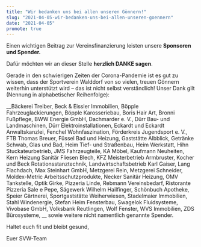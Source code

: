 ```yaml
---
title: "Wir bedanken uns bei allen unseren Gönnern!"
slug: "2021-04-05-wir-bedanken-uns-bei-allen-unseren-goennern"
date: "2021-04-05"
promote: true
---
```

Einen wichtigen Beitrag zur Vereinsfinanzierung leisten unsere **Sponsoren und Spender.**


Dafür möchten wir an dieser Stelle **herzlich DANKE sagen**.


Gerade in den schwierigen Zeiten der Corona-Pandemie ist es gut zu wissen, dass der Sportverein Walddorf von so vielen, treuen Gönnern weiterhin unterstützt wird – das ist nicht selbst verständlich! Unser Dank gilt (Nennung in alphabetischer Reihenfolge):


 __Bäckerei Treiber, Beck &amp; Eissler Immobilien, Böpple Fahrzeuglackierungen, Böpple Karosseriebau, Boris Hair Art, Bronni Fußpflege, BWW Energie GmbH, Dachmarder e. V., Dürr Bau- und Landmaschinen, Dürr Elektroinstallationen, Eckardt und Eckardt Anwaltskanzlei, Fenchel Wohnfaszination, Förderkreis Jugendsport e. V., FTB Thomas Breuer, Füssel Bad und Heizung, Gaststätte Albblick, Getränke Schwab, Glas und Bad, Heim Tief- und Straßenbau, Heim Werkstatt, Hihn Stuckateurbetrieb, JMS Fahrzeugteile, KA Möbel, Kaufmann Neuheiten, Kern Heizung Sanitär Fliesen Blech, KFZ Meisterbetrieb Armbruster, Kocher und Beck Rotationsstanztechnik, Landwirtschaftsbetrieb Karl Gaiser, Lang Flachdach, Max Steinhart GmbH, Metzgerei Rein, Metzgerei Schneider, Moldex-Metric Arbeitsschutzprodukte, Necker Sanitär Heizung, OMV Tankstelle, Optik Girke, Pizzeria Linde, Rebmann Vereinsbedarf, Ristorante Pizzeria Sale e Pepe, Sägewerk Wilhelm Hailfinger, Schönbuch Apotheke, Speier Gärtnerei, Sportgaststätte Weiherwiesen, Stadelmaier Immobilien, Stahl Windenergie, Stefan Heim Fensterbau, Swagelok Fluidsysteme, Vivobase GmbH, Volksbank Reutlingen, Wolf Fenster, WVS Immobilien, ZDS Bürosysteme, __ sowie weitere nicht namentlich genannte Spender.


Haltet euch fit und bleibt gesund,


Euer SVW-Team

